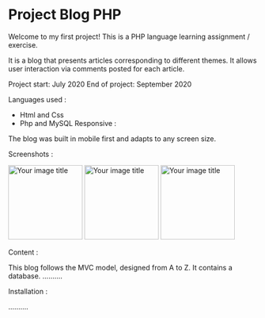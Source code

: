 # Project Blog PHP

Welcome to my first project!
This is a PHP language learning assignment / exercise.

It is a blog that presents articles corresponding to different themes.
It allows user interaction via comments posted for each article.

Project start: July 2020
End of project: September 2020

Languages used :

- Html and Css
- Php and MySQL
Responsive :

The blog was built in mobile first and adapts to any screen size.

Screenshots :

<img src="https://github.com/lallieau/blog/blob/master/public/img/capture_home.png" alt="Your image title" width="150"/> <img src="https://github.com/lallieau/blog/blob/master/public/img/capture_articles.png" alt="Your image title" width="150"/> <img src="https://github.com/lallieau/blog/blob/master/public/img/capture_profil.png" alt="Your image title" width="150"/>

Content :

This blog follows the MVC model, designed from A to Z.
It contains a database.
..........

Installation :

..........

